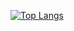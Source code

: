 [![Top Langs](https://github-readme-stats.vercel.app/api/top-langs/?username=kk-umetsu&layout=compact&theme=dark
)](https://github.com/anuraghazra/github-readme-stats)

<!--
**kk-umetsu/kk-umetsu** is a ✨ _special_ ✨ repository because its `README.md` (this file) appears on your GitHub profile.

Here are some ideas to get you started:

- 🔭 I’m currently working on ...
- 🌱 I’m currently learning ...
- 👯 I’m looking to collaborate on ...
- 🤔 I’m looking for help with ...
- 💬 Ask me about ...
- 📫 How to reach me: ...
- 😄 Pronouns: ...
- ⚡ Fun fact: ...
-->
